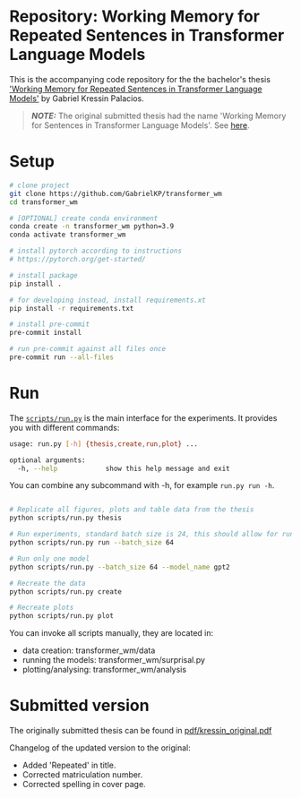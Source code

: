 # Repository: Working Memory for Repeated Sentences in Transformer Language Models

This is the accompanying code repository for the the bachelor's thesis ['Working Memory for Repeated Sentences in Transformer Language Models'](pdf/kressin-2022-working_memory_for_repeated_sentences_in_transformer_language_models.pdf) by Gabriel Kressin Palacios.

> **_NOTE:_** The original submitted thesis had the name 'Working Memory for Sentences in Transformer Language Models'. See [here](README.md#submitted-version).

# Setup

```bash
# clone project
git clone https://github.com/GabrielKP/transformer_wm
cd transformer_wm

# [OPTIONAL] create conda environment
conda create -n transformer_wm python=3.9
conda activate transformer_wm

# install pytorch according to instructions
# https://pytorch.org/get-started/

# install package
pip install .

# for developing instead, install requirements.xt
pip install -r requirements.txt

# install pre-commit
pre-commit install

# run pre-commit against all files once
pre-commit run --all-files
```

# Run

The [`scripts/run.py`](scripts/run.py) is the main interface for the experiments. It provides you with different commands:
```bash
usage: run.py [-h] {thesis,create,run,plot} ...

optional arguments:
  -h, --help            show this help message and exit
```
You can combine any subcommand with -h, for example `run.py run -h`.

```bash

# Replicate all figures, plots and table data from the thesis
python scripts/run.py thesis

# Run experiments, standard batch size is 24, this should allow for running gpt-neo-1.6 on a RTX 3080. Adjust properly for your machine.
python scripts/run.py run --batch_size 64

# Run only one model
python scripts/run.py --batch_size 64 --model_name gpt2

# Recreate the data
python scripts/run.py create

# Recreate plots
python scripts/run.py plot
```

You can invoke all scripts manually, they are located in:
* data creation: transformer_wm/data
* running the models: transformer_wm/surprisal.py
* plotting/analysing: transformer_wm/analysis

# Submitted version

The originally submitted thesis can be found in [pdf/kressin_original.pdf](pdf/kressin_original.pdf)

Changelog of the updated version to the original:
* Added 'Repeated' in title.
* Corrected matriculation number.
* Corrected spelling in cover page.
